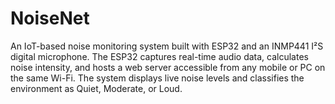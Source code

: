 # NoiseNet
An IoT-based noise monitoring system built with ESP32 and an INMP441 I²S digital microphone. The ESP32 captures real-time audio data, calculates noise intensity, and hosts a web server accessible from any mobile or PC on the same Wi-Fi. The system displays live noise levels and classifies the environment as Quiet, Moderate, or Loud.
